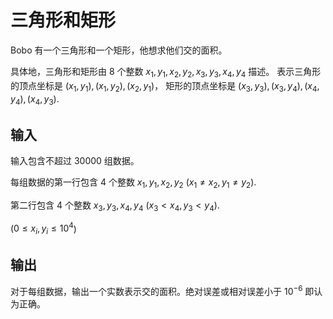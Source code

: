 # 三角形和矩形

Bobo 有一个三角形和一个矩形，他想求他们交的面积。

具体地，三角形和矩形由 $8$ 个整数 $x_1, y_1, x_2, y_2, x_3, y_3, x_4, y_4$ 描述。
表示三角形的顶点坐标是 $(x_1, y_1), (x_1, y_2), (x_2, y_1)$，
矩形的顶点坐标是 $(x_3, y_3), (x_3, y_4), (x_4, y_4), (x_4, y_3)$.

## 输入

输入包含不超过 $30000$ 组数据。

每组数据的第一行包含 $4$ 个整数 $x_1, y_1, x_2, y_2$ ($x_1 \neq x_2, y_1 \neq y_2$).

第二行包含 $4$ 个整数 $x_3, y_3, x_4, y_4$ ($x_3 < x_4, y_3 < y_4$).

($0 \leq x_i, y_i \leq 10^4$)

## 输出

对于每组数据，输出一个实数表示交的面积。绝对误差或相对误差小于 $10^{-6}$ 即认为正确。
